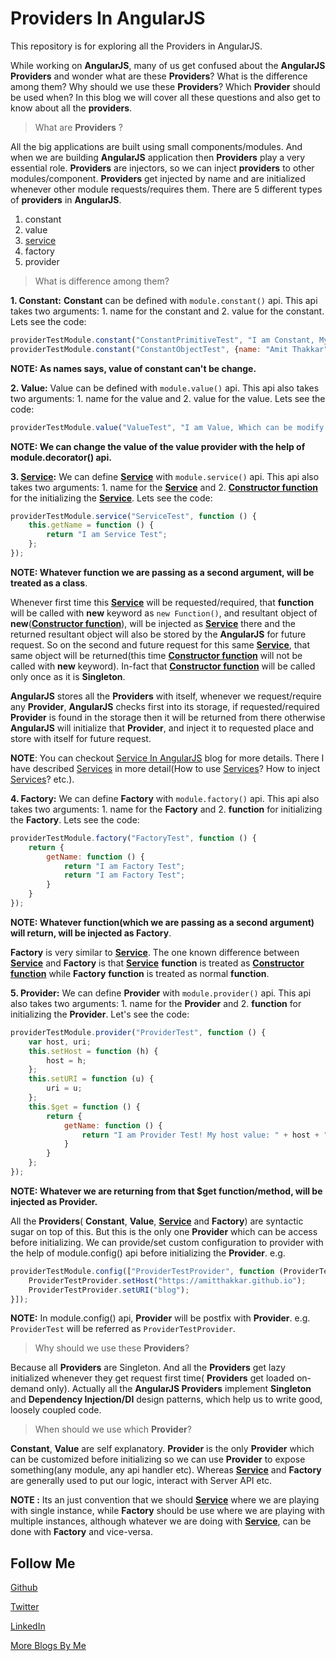 Providers In AngularJS
======================

This repository is for exploring all the Providers in AngularJS.

While working on **AngularJS**, many of us get confused about the **AngularJS** **Providers** and wonder what are these **Providers**? What is the difference among them? Why should we use these **Providers**? Which **Provider** should be used when? In this blog we will cover all these questions and also get to know about all the **providers**.

> What are **Providers** ?

All the big applications are built using small components/modules. And when we are building **AngularJS** application then **Providers** play a very essential role. **Providers** are injectors, so we can inject **providers** to other modules/component. **Providers** get injected by name and are initialized whenever other module requests/requires them. There are 5 different types of **providers** in **AngularJS**.

1. constant
2. value
3. [service](https://amitthakkar.github.io/Service-In-AngularJS/)
4. factory
5. provider

> What is difference among them?

**1. Constant:** **Constant** can be defined with `module.constant()` api. This api takes two arguments: 1. name for the constant and 2. value for the constant. Lets see the code:

```JavaScript
providerTestModule.constant("ConstantPrimitiveTest", "I am Constant, My value can't be changed.");
providerTestModule.constant("ConstantObjectTest", {name: "Amit Thakkar", age: 23});
```

**NOTE: As names says, value of constant can't be change.**

**2. Value:** Value can be defined with `module.value()` api. This api also takes two arguments: 1. name for the value and 2. value for the value. Lets see the code:

```JavaScript
providerTestModule.value("ValueTest", "I am Value, Which can be modify.");
```

**NOTE: We can change the value of the value provider with the help of module.decorator() api.**

**3. [Service](https://amitthakkar.github.io/Service-In-AngularJS/):** We can define **[Service](https://amitthakkar.github.io/Service-In-AngularJS/)** with `module.service()` api. This api also takes two arguments: 1. name for the **[Service](https://amitthakkar.github.io/Service-In-AngularJS/)** and 2. [**Constructor function**](https://amitthakkar.github.io/Constructor-Pattern/) for the initializing the **[Service](https://amitthakkar.github.io/Service-In-AngularJS/)**. Lets see the code:

```JavaScript
providerTestModule.service("ServiceTest", function () {
    this.getName = function () {
        return "I am Service Test";
    };
});
```

**NOTE: Whatever function we are passing as a second argument, will be treated as a class**.

Whenever first time this **[Service](https://amitthakkar.github.io/Service-In-AngularJS/)** will be requested/required, that **function** will be called with **new** keyword as `new Function()`, and resultant object of **new**([**Constructor function**](https://amitthakkar.github.io/Constructor-Pattern/)), will be injected as **[Service](https://amitthakkar.github.io/Service-In-AngularJS/)** there and the returned resultant object will also be stored by the **AngularJS** for future request. So on the second and future request for this same **[Service](https://amitthakkar.github.io/Service-In-AngularJS/)**, that same object will be returned(this time [**Constructor function**](https://amitthakkar.github.io/Constructor-Pattern/) will not be called with **new** keyword). In-fact that [**Constructor function**](https://amitthakkar.github.io/Constructor-Pattern/) will be called only once as it is **Singleton**.

**AngularJS** stores all the **Providers** with itself, whenever we request/require any **Provider**, **AngularJS** checks first into its storage, if requested/required **Provider** is found in the storage then it will be returned from there otherwise **AngularJS** will initialize that **Provider**, and inject it to requested place and store with itself for future request.

**NOTE**: You can checkout [Service In AngularJS](https://amitthakkar.github.io/Service-In-AngularJS/) blog for more details. There I have described [Services](https://amitthakkar.github.io/Service-In-AngularJS/) in more detail(How to use [Services](https://amitthakkar.github.io/Constructor-Pattern/)? How to inject [Services](https://amitthakkar.github.io/Constructor-Pattern/)? etc.).

**4. Factory:** We can define **Factory** with `module.factory()` api. This api also takes two arguments: 1. name for the **Factory** and 2. **function** for initializing the **Factory**. Lets see the code:

```JavaScript
providerTestModule.factory("FactoryTest", function () {
    return {
        getName: function () {
            return "I am Factory Test";
            return "I am Factory Test";
        }
    }
});
```

**NOTE: Whatever function(which we are passing as a second argument) will return, will be injected as Factory**.

**Factory** is very similar to **[Service](https://amitthakkar.github.io/Service-In-AngularJS/)**. The one known difference between **[Service](https://amitthakkar.github.io/Service-In-AngularJS/)** and **Factory** is that **[Service](https://amitthakkar.github.io/Service-In-AngularJS/)** **function** is treated as [**Constructor function**](https://amitthakkar.github.io/Constructor-Pattern/) while **Factory** **function** is treated as normal **function**.

**5. Provider:** We can define **Provider** with `module.provider()` api. This api also takes two arguments: 1. name for the **Provider** and 2. **function** for initializing the **Provider**. Let's see the code:

```JavaScript
providerTestModule.provider("ProviderTest", function () {
    var host, uri;
    this.setHost = function (h) {
        host = h;
    };
    this.setURI = function (u) {
        uri = u;
    };
    this.$get = function () {
        return {
            getName: function () {
                return "I am Provider Test! My host value: " + host + " and URI value: " + uri;
            }
        }
    };
});
```

**NOTE: Whatever we are returning from that $get function/method, will be injected as Provider.**

All the **Providers**( **Constant**, **Value**, **[Service](https://amitthakkar.github.io/Service-In-AngularJS/)** and **Factory**) are syntactic sugar on top of this. But this is the only one **Provider** which can be access before initializing. We can provide/set custom configuration to provider with the help of module.config() api before initializing the **Provider**. e.g.

```JavaScript
providerTestModule.config(["ProviderTestProvider", function (ProviderTestProvider) {
    ProviderTestProvider.setHost("https://amitthakkar.github.io");
    ProviderTestProvider.setURI("blog");
}]);
```

**NOTE:** In module.config() api, **Provider** will be postfix with **Provider**. e.g. `ProviderTest` will be referred as `ProviderTestProvider`.

> Why should we use these **Providers**?

Because all **Providers** are Singleton. And all the **Providers** get lazy initialized whenever they get request first time( **Providers** get loaded on-demand only). Actually all the **AngularJS Providers** implement **Singleton** and **Dependency Injection/DI** design patterns, which help us to write good, loosely coupled code.

> When should we use which **Provider**?

**Constant**, **Value** are self explanatory. **Provider** is the only **Provider** which can be customized before initializing so we can use **Provider** to expose something(any module, any api handler etc). Whereas **[Service](https://amitthakkar.github.io/Service-In-AngularJS/)** and **Factory** are generally used to put our logic, interact with Server API etc.

**NOTE :** Its an just convention that we should **[Service](https://amitthakkar.github.io/Service-In-AngularJS/)** where we are playing with single instance, while **Factory** should be use where we are playing with multiple instances, although whatever we are doing with **[Service](https://amitthakkar.github.io/Service-In-AngularJS/)**, can be done with **Factory** and vice-versa.

Follow Me
---
[Github](https://github.com/AmitThakkar)

[Twitter](https://twitter.com/amit_thakkar01)

[LinkedIn](https://in.linkedin.com/in/amitthakkar01)

[More Blogs By Me](https://amitthakkar.github.io/)